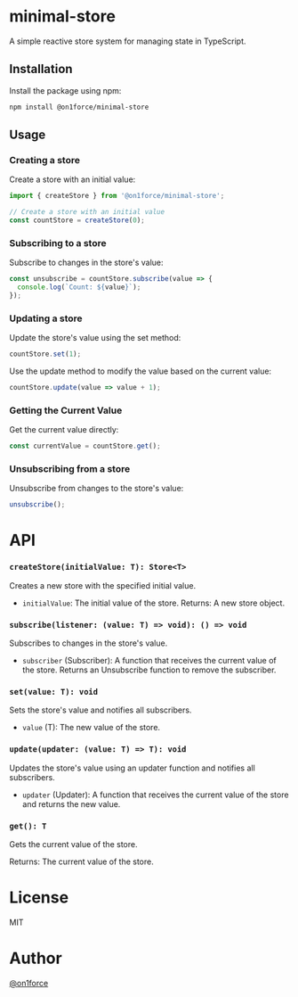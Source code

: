 # minimal-store

A simple reactive store system for managing state in TypeScript.

## Installation

Install the package using npm:

```sh
npm install @on1force/minimal-store
```

## Usage

### Creating a store

Create a store with an initial value:

```typescript
import { createStore } from '@on1force/minimal-store';

// Create a store with an initial value
const countStore = createStore(0);
```

### Subscribing to a store

Subscribe to changes in the store's value:

```typescript
const unsubscribe = countStore.subscribe(value => {
  console.log(`Count: ${value}`);
});
```

### Updating a store

Update the store's value using the set method:

```typescript
countStore.set(1);
```
Use the update method to modify the value based on the current value:

```typescript
countStore.update(value => value + 1);
```

### Getting the Current Value
Get the current value directly:

```typescript
const currentValue = countStore.get();
```

### Unsubscribing from a store

Unsubscribe from changes to the store's value:

```typescript
unsubscribe();
```

# API

### `createStore(initialValue: T): Store<T>`
Creates a new store with the specified initial value.

- `initialValue`: The initial value of the store.
Returns: A new store object.

### `subscribe(listener: (value: T) => void): () => void`
Subscribes to changes in the store's value.

- `subscriber` (Subscriber<T>): A function that receives the current value of the store.
Returns an Unsubscribe function to remove the subscriber.

### `set(value: T): void`
Sets the store's value and notifies all subscribers.

- `value` (T): The new value of the store.

### `update(updater: (value: T) => T): void`
Updates the store's value using an updater function and notifies all subscribers.

- `updater` (Updater<T>): A function that receives the current value of the store and returns the new value.

### `get(): T`
Gets the current value of the store.

Returns: The current value of the store.

# License

MIT

# Author
[@on1force](https://github.com/on1force)